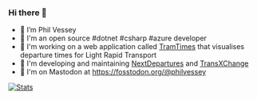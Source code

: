 ### Hi there 👋

- 🔭 I’m Phil Vessey
- 🏢 I'm an open source #dotnet #csharp #azure developer
- 🚊 I'm working on a web application called [TramTimes](https://tramtimes.net) that visualises departure times for Light Rapid Transport
- 🚌 I'm developing and maintaining [NextDepartures](https://github.com/philvessey/NextDepartures) and [TransXChange](https://github.com/philvessey/TransXChange)
- 🐘 I'm on Mastodon at https://fosstodon.org/@philvessey

[![Stats](https://github-readme-stats.vercel.app/api?username=philvessey&show_icons=true&theme=github_dark)](https://github.com/anuraghazra/github-readme-stats)
